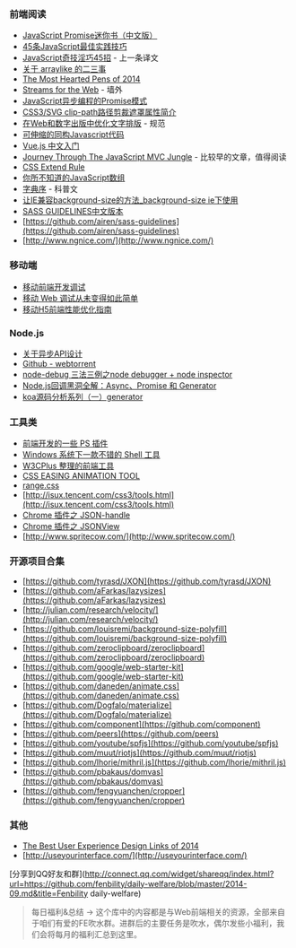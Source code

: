 ### 前端阅读

- [JavaScript Promise迷你书（中文版）](http://liubin.github.io/promises-book/)
- [45条JavaScript最佳实践技巧](http://modernweb.com/2013/12/23/45-useful-javascript-tips-tricks-and-best-practices/)
- [JavaScript奇技淫巧45招](http://chensd.com/2015-01/45-useful-javascript-tips-tricks-and-best-practices.html) - 上一条译文
- [关于 arraylike 的二三事](http://ucren.com/blog/archives/285)
- [The Most Hearted Pens of 2014](http://codepen.io/2014/popular/)
- [Streams for the Web](http://www.slideshare.net/domenicdenicola/streams-for-the-web-31205146) - 墙外
- [JavaScript异步编程的Promise模式](http://www.infoq.com/cn/news/2011/09/js-promise)
- [CSS3/SVG clip-path路径剪裁遮罩属性简介](http://www.zhangxinxu.com/wordpress/2014/12/css3-svg-clip-path/)
- [在Web和数字出版中优化文字排版](https://www.w3.org/International/wiki/Improving_typography_on_the_Web_and_in_eBooks_zh) - 规范
- [可伸缩的同构Javascript代码](http://efe.baidu.com/blog/isomorphic/)
- [Vue.js 中文入门](http://www.html-js.com/article/column/99)
- [Journey Through The JavaScript MVC Jungle](http://www.smashingmagazine.com/2012/07/27/journey-through-the-javascript-mvc-jungle/) - 比较早的文章，值得阅读
- [CSS Extend Rule](http://tabatkins.github.io/specs/css-extend-rule/)
- [你所不知道的JavaScript数组](http://div.io/topic/766)
- [字典序](http://zh.wikipedia.org/zh/%E5%AD%97%E5%85%B8%E5%BA%8F) - 科普文
- [让IE兼容background-size的方法_background-size ie下使用](http://www.jsjtt.com/webkaifa/CSS/60.html)
- [SASS GUIDELINES中文版本](http://www.w3cplus.com/blog/tags/466.html)
- [https://github.com/airen/sass-guidelines](https://github.com/airen/sass-guidelines)
- [http://www.ngnice.com/](http://www.ngnice.com/)

### 移动端

- [移动前端开发调试](http://yujiangshui.com/multidevice-frontend-debug/)
- [移动 Web 调试从未变得如此简单](http://www.html-js.com/article/Column-mobile-advertising-gathered-Web-debugging-has-never-been-easier)
- [移动H5前端性能优化指南](http://isux.tencent.com/h5-performance.html)

### Node.js

- [关于异步API设计](http://blog.izs.me/post/59142742143/designing-apis-for-asynchrony) 
- [Github - webtorrent](https://github.com/feross/webtorrent)
- [node-debug 三法三例之node debugger + node inspector](https://cnodejs.org/topic/5463f6e872f405c829029f7e)
- [Node.js回调黑洞全解：Async、Promise 和 Generator](http://zhuanlan.zhihu.com/FrontendMagazine/19750470)
- [koa源码分析系列（一）generator](http://purplebamboo.github.io/2014/05/24/koa-source-analytics-1/)

### 工具类

- [前端开发的一些 PS 插件](http://vilcins.lv/blog/2015/Photoshop-extensions-for-frontend-developers/)
- [Windows 系统下一款不错的 Shell 工具](https://github.com/cmderdev/cmder)
- [W3CPlus 整理的前端工具](http://www.w3cplus.com/source/front-end-developer-excellent-tool.html)
- [CSS EASING ANIMATION TOOL](http://matthewlein.com/ceaser/)
- [range.css](http://danielstern.ca/range.css/#/)
- [http://isux.tencent.com/css3/tools.html](http://isux.tencent.com/css3/tools.html)
- [Chrome 插件之  JSON-handle](https://chrome.google.com/webstore/detail/json-handle/iahnhfdhidomcpggpaimmmahffihkfnj)
- [Chrome 插件之 JSONView](https://chrome.google.com/webstore/detail/jsonview/chklaanhfefbnpoihckbnefhakgolnmc)
- [http://www.spritecow.com/](http://www.spritecow.com/)

### 开源项目合集

- [https://github.com/tyrasd/JXON](https://github.com/tyrasd/JXON)
- [https://github.com/aFarkas/lazysizes](https://github.com/aFarkas/lazysizes)
- [http://julian.com/research/velocity/](http://julian.com/research/velocity/)
- [https://github.com/louisremi/background-size-polyfill](https://github.com/louisremi/background-size-polyfill)
- [https://github.com/zeroclipboard/zeroclipboard](https://github.com/zeroclipboard/zeroclipboard)
- [https://github.com/google/web-starter-kit](https://github.com/google/web-starter-kit)
- [https://github.com/daneden/animate.css](https://github.com/daneden/animate.css)
- [https://github.com/Dogfalo/materialize](https://github.com/Dogfalo/materialize)
- [https://github.com/component](https://github.com/component)
- [https://github.com/peers](https://github.com/peers)
- [https://github.com/youtube/spfjs](https://github.com/youtube/spfjs)
- [https://github.com/muut/riotjs](https://github.com/muut/riotjs)
- [https://github.com/lhorie/mithril.js](https://github.com/lhorie/mithril.js)
- [https://github.com/pbakaus/domvas](https://github.com/pbakaus/domvas)
- [https://github.com/fengyuanchen/cropper](https://github.com/fengyuanchen/cropper)

### 其他

- [The Best User Experience Design Links of 2014](https://medium.com/@kennycheny/the-best-user-experience-links-of-2014-7405f7d1668a)
- [http://useyourinterface.com/](http://useyourinterface.com/)

[分享到QQ好友和群](http://connect.qq.com/widget/shareqq/index.html?url=https://github.com/fenbility/daily-welfare/blob/master/2014-09.md&title=Fenbility daily-welfare)

> 每日福利&总结 -> 这个库中的内容都是与Web前端相关的资源，全部来自于咱们有爱的FE吹水群。进群后的主要任务是吹水，偶尔发些小福利，我们会将每月的福利汇总到这里。
